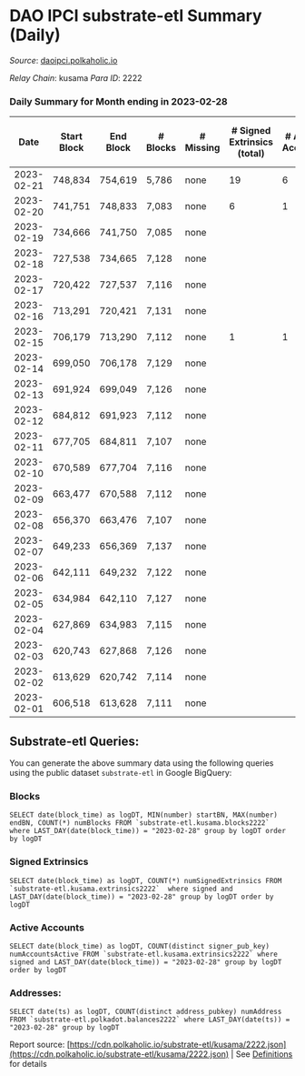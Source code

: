 # DAO IPCI substrate-etl Summary (Daily)

_Source_: [daoipci.polkaholic.io](https://daoipci.polkaholic.io)

*Relay Chain*: kusama
*Para ID*: 2222



### Daily Summary for Month ending in 2023-02-28


| Date | Start Block | End Block | # Blocks | # Missing | # Signed Extrinsics (total) | # Active Accounts | # Addresses with Balances | # Events | # Transfers | # XCM Transfers In | # XCM Transfers Out |
| ---- | ----------- | --------- | -------- | --------- | --------------------------- | ----------------- | ------------------------- | -------- | ----------- | ------------------ | ------------------- |
| 2023-02-21 | 748,834 | 754,619 | 5,786 | none  | 19 | 6 |  | 29,029 |   |   |   |
| 2023-02-20 | 741,751 | 748,833 | 7,083 | none  | 6 | 1 | 890 | 35,451 |   |   |   |
| 2023-02-19 | 734,666 | 741,750 | 7,085 | none  |  |  | 890 | 35,425 |   |   |   |
| 2023-02-18 | 727,538 | 734,665 | 7,128 | none  |  |  | 890 | 35,640 |   |   |   |
| 2023-02-17 | 720,422 | 727,537 | 7,116 | none  |  |  | 890 | 35,580 |   |   |   |
| 2023-02-16 | 713,291 | 720,421 | 7,131 | none  |  |  | 890 | 35,655 |   |   |   |
| 2023-02-15 | 706,179 | 713,290 | 7,112 | none  | 1 | 1 | 890 | 35,565 |   |   |   |
| 2023-02-14 | 699,050 | 706,178 | 7,129 | none  |  |  | 890 | 35,649 |   |   |   |
| 2023-02-13 | 691,924 | 699,049 | 7,126 | none  |  |  | 890 | 35,630 |   |   |   |
| 2023-02-12 | 684,812 | 691,923 | 7,112 | none  |  |  | 890 | 35,560 |   |   |   |
| 2023-02-11 | 677,705 | 684,811 | 7,107 | none  |  |  | 890 | 35,535 |   |   |   |
| 2023-02-10 | 670,589 | 677,704 | 7,116 | none  |  |  | 890 | 35,580 |   |   |   |
| 2023-02-09 | 663,477 | 670,588 | 7,112 | none  |  |  | 890 | 35,560 |   |   |   |
| 2023-02-08 | 656,370 | 663,476 | 7,107 | none  |  |  | 890 | 35,535 |   |   |   |
| 2023-02-07 | 649,233 | 656,369 | 7,137 | none  |  |  | 890 | 35,689 |   |   |   |
| 2023-02-06 | 642,111 | 649,232 | 7,122 | none  |  |  | 890 | 35,610 |   |   |   |
| 2023-02-05 | 634,984 | 642,110 | 7,127 | none  |  |  | 890 | 35,635 |   |   |   |
| 2023-02-04 | 627,869 | 634,983 | 7,115 | none  |  |  | 890 | 35,575 |   |   |   |
| 2023-02-03 | 620,743 | 627,868 | 7,126 | none  |  |  | 890 | 35,630 |   |   |   |
| 2023-02-02 | 613,629 | 620,742 | 7,114 | none  |  |  | 890 | 35,570 |   |   |   |
| 2023-02-01 | 606,518 | 613,628 | 7,111 | none  |  |  | 890 | 35,555 |   |   |   |

## Substrate-etl Queries:
You can generate the above summary data using the following queries using the public dataset `substrate-etl` in Google BigQuery:


### Blocks
```
SELECT date(block_time) as logDT, MIN(number) startBN, MAX(number) endBN, COUNT(*) numBlocks FROM `substrate-etl.kusama.blocks2222`  where LAST_DAY(date(block_time)) = "2023-02-28" group by logDT order by logDT
```


### Signed Extrinsics
```
SELECT date(block_time) as logDT, COUNT(*) numSignedExtrinsics FROM `substrate-etl.kusama.extrinsics2222`  where signed and LAST_DAY(date(block_time)) = "2023-02-28" group by logDT order by logDT
```


### Active Accounts
```
SELECT date(block_time) as logDT, COUNT(distinct signer_pub_key) numAccountsActive FROM `substrate-etl.kusama.extrinsics2222` where signed and LAST_DAY(date(block_time)) = "2023-02-28" group by logDT order by logDT
```


### Addresses:
```
SELECT date(ts) as logDT, COUNT(distinct address_pubkey) numAddress FROM `substrate-etl.polkadot.balances2222` where LAST_DAY(date(ts)) = "2023-02-28" group by logDT
```



Report source: [https://cdn.polkaholic.io/substrate-etl/kusama/2222.json](https://cdn.polkaholic.io/substrate-etl/kusama/2222.json) | See [Definitions](/DEFINITIONS.md) for details
